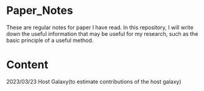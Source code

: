 # Paper_Notes
These are regular notes for paper I have read. In this repository, I will write down the useful information that may be useful for my research, such as the basic principle of a useful method.

# Content

2023/03/23 Host Galaxy(to estimate contributions of the host galaxy)
